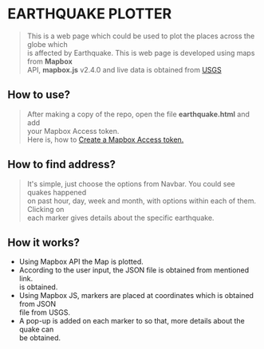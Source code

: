 # EARTHQUAKE PLOTTER #

>This is a web page which could be used to plot the places across the globe which  
is affected by Earthquake. This is web page is developed using maps from **Mapbox**  
API, **mapbox.js** v2.4.0 and live data is obtained from [USGS](http://earthquake.usgs.gov/earthquakes/feed/v1.0/geojson.php "Earthquake Hazards Program")  

## How to use? ##
> After making a copy of the repo, open the file **earthquake.html** and add  
your Mapbox Access token.  
> Here is, how to [Create a Mapbox Access token.](https://www.mapbox.com/help/create-api-access-token/ "Mapbox Access token")



## How to find address? ##
> It's simple, just choose the options from Navbar. You could see quakes happened  
on past hour, day, week and month, with options within each of them. Clicking on  
each marker gives details about the specific earthquake.  

## How it works? ##
* Using Mapbox API the Map is plotted.  
* According to the user input, the JSON file is obtained from mentioned link.  
 is obtained.
* Using Mapbox JS, markers are placed at coordinates which is obtained from JSON  
file from USGS. 
* A pop-up is added on each marker to so that, more details about the quake can  
be obtained.

